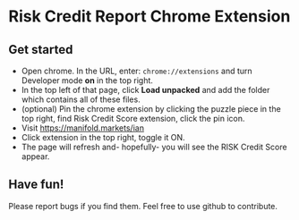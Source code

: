 # Risk Credit Report Chrome Extension
## Get started
- Open chrome. In the URL, enter: `chrome://extensions` and turn Developer mode **on** in the top right. 
- In the top left of that page, click **Load unpacked** and add the folder which contains all of these files.
- (optional) Pin the chrome extension by clicking the puzzle piece in the top right, find Risk Credit Score extension, click the pin icon.
- Visit https://manifold.markets/ian
- Click extension in the top right, toggle it ON. 
- The page will refresh and- hopefully- you will see the RISK Credit Score appear. 

## Have fun! 

Please report bugs if you find them. Feel free to use github to contribute.
